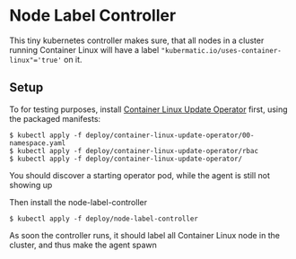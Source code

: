 
# Node Label Controller

This tiny kubernetes controller makes sure, that all nodes in a cluster running Container Linux
will have a label `"kubermatic.io/uses-container-linux"='true'` on it.

## Setup

To for testing purposes, install [Container Linux Update Operator](https://github.com/coreos/container-linux-update-operator)
first, using the packaged manifests:

```shell script
$ kubectl apply -f deploy/container-linux-update-operator/00-namespace.yaml
$ kubectl apply -f deploy/container-linux-update-operator/rbac
$ kubectl apply -f deploy/container-linux-update-operator/
```

You should discover a starting operator pod, while the agent is still not showing up

Then install the node-label-controller

```shell script
$ kubectl apply -f deploy/node-label-controller
```

As soon the controller runs, it should label all Container Linux node in the cluster, and
thus make the agent spawn

